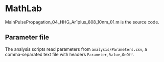 # MathLab

MainPulsePropagation_04_HHG_Ar1plus_808_10nm_01.m is the source code.

## Parameter file

The analysis scripts read parameters from `analysis/Parameters.csv`, a comma-separated text file with headers `Parameter,Value,OnOff`.
